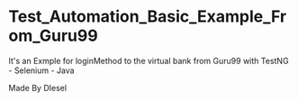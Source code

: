 # Test_Automation_Basic_Example_From_Guru99
It's an Exmple for loginMethod to the virtual bank from Guru99 with TestNG - Selenium - Java 

Made By DIesel
